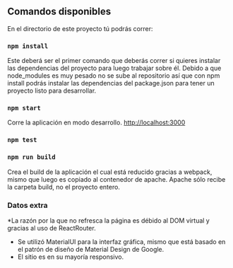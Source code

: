 ## Comandos disponibles

En el directorio de este proyecto tú podrás correr:
### `npm install`
Este deberá ser el primer comando que deberás correr si quieres instalar las dependencias del proyecto
para luego trabajar sobre él. Debido a que node_modules es muy pesado no se sube al repositorio
así que con npm install podrás instalar las dependencias del package.json para tener un proyecto
listo para desarrollar.
### `npm start`

Corre la aplicación en modo desarrollo. [http://localhost:3000](http://localhost:3000)

### `npm test`
### `npm run build`

Crea el build de la aplicación el cual está reducido gracias a webpack, mismo que luego es copiado
al contenedor de apache. Apache sólo recibe la carpeta build, no el proyecto entero.
### Datos extra

*La razón por la que no refresca la página es débido al DOM virtual y gracias al uso de ReactRouter.
* Se utilizó MaterialUI para la interfaz gráfica, mismo que está basado en el patrón de diseño de Material Design de Google.
* El sitio es en su mayoría responsivo.